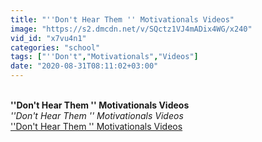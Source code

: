 ```yaml
---
title: "''Don't Hear Them '' Motivationals Videos"
image: "https://s2.dmcdn.net/v/SQctz1VJ4mADix4WG/x240"
vid_id: "x7vu4n1"
categories: "school"
tags: ["''Don't","Motivationals","Videos"]
date: "2020-08-31T08:11:02+03:00"
---
```

<br><b>''Don't Hear Them '' Motivationals Videos</b><br> <i>''Don't Hear Them '' Motivationals Videos</i><br> <u>''Don't Hear Them '' Motivationals Videos</u>
